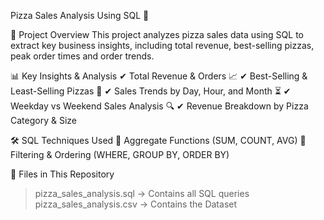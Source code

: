 Pizza Sales Analysis Using SQL 🍕

📌 Project Overview
This project analyzes pizza sales data using SQL to extract key business insights, including total revenue, best-selling pizzas, peak order times and order trends.

📊 Key Insights & Analysis
✔ Total Revenue & Orders 📈
✔ Best-Selling & Least-Selling Pizzas 🍕
✔ Sales Trends by Day, Hour, and Month ⏳
✔ Weekday vs Weekend Sales Analysis 🔍
✔ Revenue Breakdown by Pizza Category & Size

🛠 SQL Techniques Used
🔹 Aggregate Functions (SUM, COUNT, AVG)
🔹 Filtering & Ordering (WHERE, GROUP BY, ORDER BY)

📂 Files in This Repository
> pizza_sales_analysis.sql → Contains all SQL queries
> pizza_sales_analysis.csv → Contains the Dataset
